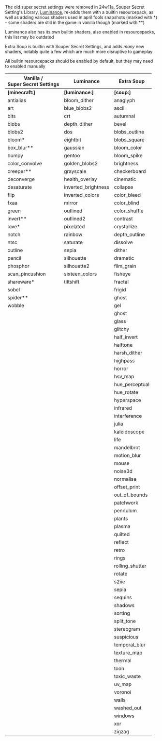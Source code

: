 The old super secret settings were removed in 24w11a, Souper Secret Setting's Library, [Luminance](https://modrinth.com/mod/luminance), re-adds them with a builtin resourcepack, as well as adding various shaders used in april fools snapshots (marked with *) - some shaders are still in the game in vanilla though (marked with **)

Luminance also has its own builtin shaders, also enabled in resourcepacks, this list may be outdated

Extra Soup is builtin with Souper Secret Settings, and adds *many* new shaders, notably quite a few which are much more disruptive to gameplay


All builtin resourcepacks should be enabled by default, but they may need to enabled manually

| Vanilla /<br>Super Secret Settings | Luminance           | Extra Soup      |
|------------------------------------|---------------------|-----------------|
| **[minecraft:]**                   | **[luminance:]**    | **[soup:]**     |
| antialias                          | bloom_dither        | anaglyph        |
| art                                | blue_blobs2         | ascii           |
| bits                               | crt                 | autumnal        |
| blobs                              | depth_dither        | bevel           |
| blobs2                             | dos                 | blobs_outline   |
| bloom*                             | eightbit            | blobs_square    |
| box_blur**                         | gaussian            | bloom_color     |
| bumpy                              | gentoo              | bloom_spike     |
| color_convolve                     | golden_blobs2       | brightness      |
| creeper**                          | grayscale           | checkerboard    |
| deconverge                         | health_overlay      | cinematic       |
| desaturate                         | inverted_brightness | collapse        |
| flip                               | inverted_colors     | color_bleed     |
| fxaa                               | mirror              | color_blind     |
| green                              | outlined            | color_shuffle   |
| invert**                           | outlined2           | contrast        |
| love*                              | pixelated           | crystallize     |
| notch                              | rainbow             | depth_outline   |
| ntsc                               | saturate            | dissolve        |
| outline                            | sepia               | dither          |
| pencil                             | silhouette          | dramatic        |
| phosphor                           | silhouette2         | film_grain      |
| scan_pincushion                    | sixteen_colors      | fisheye         |
| shareware*                         | tiltshift           | fractal         |
| sobel                              |                     | frigid          |
| spider**                           |                     | ghost           |
| wobble                             |                     | gel             |
|                                    |                     | ghost           |
|                                    |                     | glass           |
|                                    |                     | glitchy         |
|                                    |                     | half_invert     |
|                                    |                     | halftone        |
|                                    |                     | harsh_dither    |
|                                    |                     | highpass        |
|                                    |                     | horror          |
|                                    |                     | hsv_map         |
|                                    |                     | hue_perceptual  |
|                                    |                     | hue_rotate      |
|                                    |                     | hyperspace      |
|                                    |                     | infrared        |
|                                    |                     | interference    |
|                                    |                     | julia           |
|                                    |                     | kaleidoscope    |
|                                    |                     | life            |
|                                    |                     | mandelbrot      |
|                                    |                     | motion_blur     |
|                                    |                     | mouse           |
|                                    |                     | noise3d         |
|                                    |                     | normalise       |
|                                    |                     | offset_print    |
|                                    |                     | out_of_bounds   |
|                                    |                     | patchwork       |
|                                    |                     | pendulum        |
|                                    |                     | plants          |
|                                    |                     | plasma          |
|                                    |                     | quilted         |
|                                    |                     | reflect         |
|                                    |                     | retro           |
|                                    |                     | rings           |
|                                    |                     | rolling_shutter |
|                                    |                     | rotate          |
|                                    |                     | s2xe            |
|                                    |                     | sepia           |
|                                    |                     | sequins         |
|                                    |                     | shadows         |
|                                    |                     | sorting         |
|                                    |                     | split_tone      |
|                                    |                     | stereogram      |
|                                    |                     | suspicious      |
|                                    |                     | temporal_blur   |
|                                    |                     | texture_map     |
|                                    |                     | thermal         |
|                                    |                     | toon            |
|                                    |                     | toxic_waste     |
|                                    |                     | uv_map          |
|                                    |                     | voronoi         |
|                                    |                     | walls           |
|                                    |                     | washed_out      |
|                                    |                     | windows         |
|                                    |                     | xor             |
|                                    |                     | zigzag          |